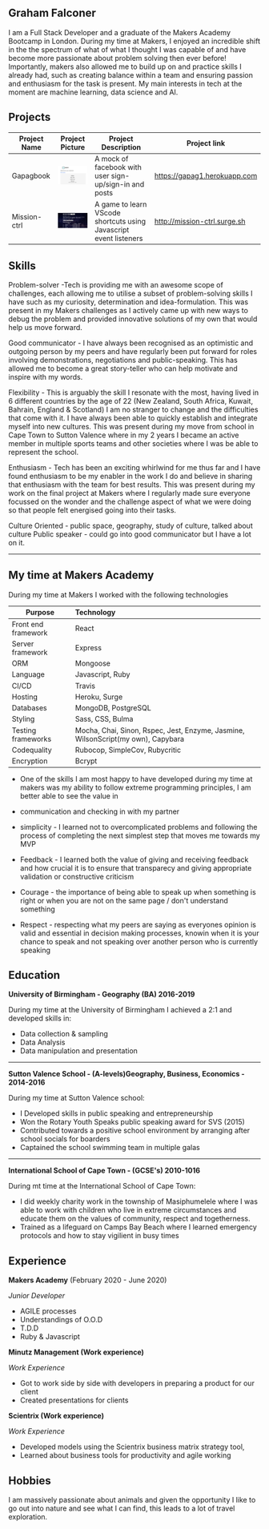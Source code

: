 ## Graham Falconer
I am a Full Stack Developer and a graduate of the Makers Academy Bootcamp in London. During my time at Makers, I enjoyed an incredible shift in the the spectrum of what of what I thought I was capable of and have become more passionate about problem solving then ever before! Importantly, makers also allowed me to build up on and practice skills I already had, such as creating balance within a team and ensuring passion and enthusiasm for the task is present. My main interests in tech at the moment are machine learning, data science and AI. 

## Projects
| Project Name | Project Picture | Project Description | Project link |
|--------------|-----------------|------------------------------|----------|
| Gapagbook | <img src="readme_pictures/gapagbook.png" alt="GapagBook" width="200"/>| A mock of facebook with user sign-up/sign-in and posts | https://gapag1.herokuapp.com |
| Mission-ctrl | <img src="readme_pictures/mission-ctrl.png" alt="Mission-ctrl" width="200"/> | A game to learn VScode shortcuts using Javascript event listeners | http://mission-ctrl.surge.sh |


## Skills

Problem-solver -Tech is providing me with an awesome scope of challenges, each allowing me to utilise a subset of problem-solving skills I have such as my curiosity, determination and idea-formulation. This was present in my Makers challenges as I actively came up with new ways to debug the problem and provided innovative solutions of my own that would help us move forward.

Good communicator - I have always been recognised as an optimistic and outgoing person by my peers and have regularly been put forward for roles involving demonstrations, negotiations and public-speaking. This has allowed me to become a great story-teller who can help motivate and inspire with my words.

Flexibility - This is arguably the skill I resonate with the most, having lived in 6 different countries by the age of 22 (New Zealand, South Africa, Kuwait, Bahrain, England & Scotland) I am no stranger to change and the difficulties that come with it. I have always been able to quickly establish and integrate myself into new cultures. This was present during my move from school in Cape Town to Sutton Valence where in my 2 years I became an active member in multiple sports teams and other societies where I was be able to represent the school.

Enthusiasm - Tech has been an exciting whirlwind for me thus far and I have found enthusiasm to be my enabler in the work I do and believe in sharing that enthusiasm with the team for best results. This was present during my work on the final project at Makers where I regularly made sure everyone focussed on the wonder and the challenge aspect of what we were doing so that people felt energised going into their tasks. 

Culture Oriented - public space, geography, study of culture, talked about culture Public speaker - could go into good communicator but I have a lot on it.


___________________________________________

## My time at Makers Academy

During my time at Makers I worked with the following technologies
 
| Purpose                      | Technology         |
| ---------------------------- | :----------------- |
| Front end framework          | React              |
| Server framework             | Express            |
| ORM                          | Mongoose           |
| Language                     | Javascript, Ruby   |
| CI/CD                        | Travis             |
| Hosting                      | Heroku, Surge      |
| Databases                    | MongoDB, PostgreSQL |
| Styling                      | Sass, CSS, Bulma  |
| Testing frameworks       | Mocha, Chai, Sinon, Rspec, Jest, Enzyme, Jasmine, WilsonScript(my own), Capybara |
| Codequality   | Rubocop, SimpleCov, Rubycritic |
| Encryption    | Bcrypt     |

- One of the skills I am most happy to have developed during my time at makers was my ability to follow extreme programming principles, I am better able to see the value in 

- communication and checking in with my partner
- simplicity - I learned not to overcomplicated problems and following the process of completing the next simplest step that moves me towards my MVP

- Feedback - I learned both the value of giving and receiving feedback and how crucial it is to ensure that transparecy and giving appropriate validation or constructive criticism

- Courage - the importance of being able to speak up when something is right or when you are not on the same page / don't understand something

- Respect - respecting what my peers are saying as everyones opinion is valid and essential in decision making processes, knowin when it is your chance to speak and not speaking over another person who is currently speaking


## Education

**University of Birmingham - Geography (BA) 2016-2019**

During my time at the University of Birmingham I achieved a 2:1 and developed skills in:
  - Data collection & sampling
  - Data Analysis
  - Data manipulation and presentation
  
___________________________________________
**Sutton Valence School - (A-levels)Geography, Business, Economics - 2014-2016**

During my time at Sutton Valence school:
  - I Developed skills in public speaking and entrepreneurship
  - Won the Rotary Youth Speaks public speaking award for SVS (2015)
  - Contributed towards a positive school environment by arranging after school socials for boarders
  - Captained the school swimming team in multiple galas

___________________________________________
**International School of Cape Town - (GCSE's) 2010-1016**

During mt time at the International School of Cape Town:
  - I did weekly charity work in the township of Masiphumelele where I was able to work with children who live in extreme circumstances and educate them on the values of community, respect and togetherness.
  - Trained as a lifeguard on Camps Bay Beach where I learned emergency protocols and how to stay vigilient in busy times 


## Experience

**Makers Academy** (February 2020 - June 2020)    

*Junior Developer*  
- AGILE processes
- Understandings of O.O.D
- T.D.D
- Ruby & Javascript  

**Minutz Management (Work experience)** 

*Work Experience*  
- Got to work side by side with developers in preparing a product for our client
- Created presentations for clients


**Scientrix (Work experience)** 

*Work Experience*  
- Developed models using the Scientrix business matrix strategy tool,
- Learned about business tools for productivity and agile working

## Hobbies

I am massively passionate about animals and given the opportunity I like to go out into nature and see what I can find, this leads to a lot of travel exploration.
